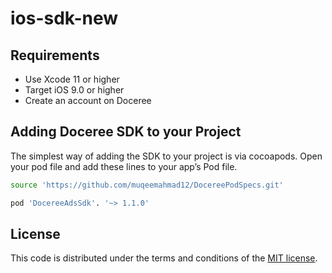 # ios-sdk-new

## Requirements
- Use Xcode 11 or higher
- Target iOS 9.0 or higher
- Create an account on Doceree

## Adding Doceree SDK to your Project
The simplest way of adding the SDK to your project is via cocoapods. Open your pod file and add these lines to your app’s Pod file. 
```sh
source 'https://github.com/muqeemahmad12/DocereePodSpecs.git'
```

```sh
pod 'DocereeAdsSdk'. '~> 1.1.0'
```


## License
This code is distributed under the terms and conditions of the [MIT license](https://github.com/doceree/ios-sdk/blob/master/MIT%20License).
